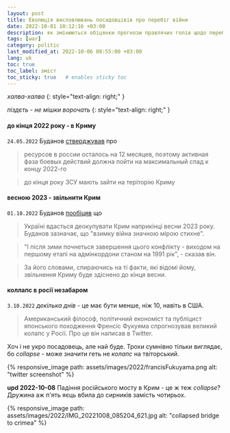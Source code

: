 ```yaml
---
layout: post
title: Еволюція висловлювань посадовцівів про перебіг війни
date: 2022-10-01 10:12:16 +03:00
description: як змінюються обіцянки прогнози правлячих голів щодо перебігу війни
tags: [war]
category: politic
last_modified_at: 2022-10-06 08:55:00 +03:00
lang: uk
toc: true
toc_label: зміст
toc_sticky: true   # enables sticky toc
---
```


_халва-халва_
{: style="text-align: right;" }

_піздєть - не мішки ворочать_
{: style="text-align: right;" }

#### до кінця 2022 року - в Криму

`24.05.2022` Буданов [стверджував](https://www.5.ua/ru/polytyka/do-kontsa-2022-hoda-voennie-vsu-dolzhni-zaity-na-terrytoryiu-krima-rukovodytel-hur-budanov-278020.html) про 
> ресурсов в россии осталось на 12 месяцев, поэтому активная фаза боевых действий должна пойти на максимальный спад к концу 2022-го

> до кінця року ЗСУ мають зайти на теріторію Криму

#### весною 2023 - звільнити Крим

`01.10.2022` Буданов [пообіцяв](https://www.unian.ua/war/budanov-rozpoviv-koli-i-yak-ukrajina-poverne-okupovaniy-krim-11996409.html) що 
> Україні вдасться деокупувати Крим наприкінці весни 2023 року.
> Буданов зазначає, що "взимку війна значною мірою стихне".

> "І після зими почнеться завершення цього конфлікту - виходом на першому етапі на адмінкордони станом на 1991 рік", - сказав він.

> За його словами, спираючись на ті факти, які відомі йому, звільнення Криму буде здіснено до кінця весни. 

#### коллапс в росії незабаром
`3.10.2022` _декілька днів_ - це має бути менше, ніж 10, навіть в США.

> Американський філософ, політичний економіст та публіцист японського походження Френсіс Фукуяма спрогнозував великий колапс у Росії. Про це він написав в Twitter.

Хоч і не укро посадовець, але най буде.
Трохи сумнівно тільки виглядає, бо _collapse_ - може значити геть не _колапс_ на твіторський.

{% responsive_image path: assets/images/2022/francisFukuyama.png alt: "twitter screenshot" %}

**upd 2022-10-08** 
Падіння російського мосту в Крим - це ж теж _collapse_?
Дружина аж п'ять яєць вбила до сирників замість чотирьох.

{% responsive_image path: assets/images/2022/IMG_20221008_085204_621.jpg alt: "collapsed bridge to crimea" %}